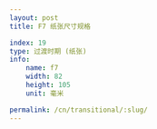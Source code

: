 ```yaml
---
layout: post
title: F7 纸张尺寸规格

index: 19
type: 过渡时期 (纸张)
info:
    name: f7
    width: 82
    height: 105
    unit: 毫米

permalink: /cn/transitional/:slug/
---
```




